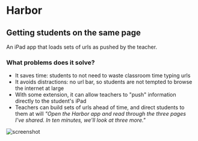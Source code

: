 # Harbor

## Getting students on the same page

An iPad app that loads sets of urls as pushed by the teacher.

### What problems does it solve?
* It saves time: students to not need to waste classroom time typing urls
* It avoids distractions: no url bar, so students are not tempted to browse the internet at large
* With some extension, it can allow teachers to "push" information directly to the student's iPad
* Teachers can build sets of urls ahead of time, and direct students to them at will *"Open the Harbor app and read through the three pages I've shared. In ten minutes, we'll look at three more."*

![screenshot](http://dl.dropbox.com/u/2460931/harbor-screenshot.png)